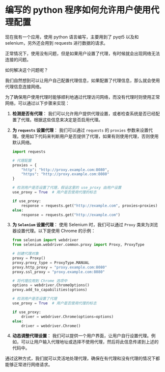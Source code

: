 # 编写的 python 程序如何允许用户使用代理配置

现在我有一个应用，使用 python 语言编写，主要用到了 pyqt5 以及和 selenium，另外还会用到 requests 进行数据的请求。

正常情况下，使用没有问题，但是如果用户设置了代理，有时候就会出现网络无法连接的问题。

如何解决这个问题呢？

我们自然想到可以让用户自己配置代理信息，如果配置了代理信息，那么就会使用代理信息连接网络。

为了确保用户使用代理时能够顺利地通过代理访问网络，而没有代理时则使用正常网络，可以通过以下步骤来实现：

1. **检测是否有代理**： 我们可以允许用户提供代理设置，或者检查系统是否已经配置了代理。根据这些信息来决定是否启用代理。

2. **为 `requests` 设置代理**： 我们可以通过 `requests` 的 `proxies` 参数来设置代理。使用如下代码来判断用户是否提供了代理，如果有则使用代理，否则使用默认网络。

   ```python
   import requests

   # 代理配置
   proxies = {
       "http": "http://proxy.example.com:8080",
       "https": "http://proxy.example.com:8080"
   }

   # 检测用户是否设置了代理，假设这里的 use_proxy 由用户设置
   use_proxy = True  # 用户是否使用代理的标志

   if use_proxy:
       response = requests.get("http://example.com", proxies=proxies)
   else:
       response = requests.get("http://example.com")
   ```

3. **为 `Selenium` 设置代理**： 使用 Selenium 时，我们可以通过 `Proxy` 类来为浏览器设置代理。以下是使用 Chrome 的示例：

   ```python
   from selenium import webdriver
   from selenium.webdriver.common.proxy import Proxy, ProxyType

   # 创建代理对象
   proxy = Proxy()
   proxy.proxy_type = ProxyType.MANUAL
   proxy.http_proxy = "proxy.example.com:8080"
   proxy.ssl_proxy = "proxy.example.com:8080"

   # 将代理应用到 Chrome 选项中
   options = webdriver.ChromeOptions()
   proxy.add_to_capabilities(options)

   # 检测用户是否设置了代理
   use_proxy = True  # 用户是否使用代理的标志

   if use_proxy:
       driver = webdriver.Chrome(options=options)
   else:
       driver = webdriver.Chrome()
   ```

4. **动态调整代理设置**： 我们可以提供一个用户界面，让用户自行设置代理。例如，可以让用户输入代理地址或选择不使用代理，然后将此信息传递到上述的代码中。

通过这种方式，我们就可以灵活地处理代理，确保在有代理和没有代理的情况下都能够正常进行网络请求。
